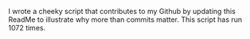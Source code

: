 I wrote a cheeky script that contributes to my Github by updating this ReadMe to illustrate why more than commits matter. This script has run 1072 times.